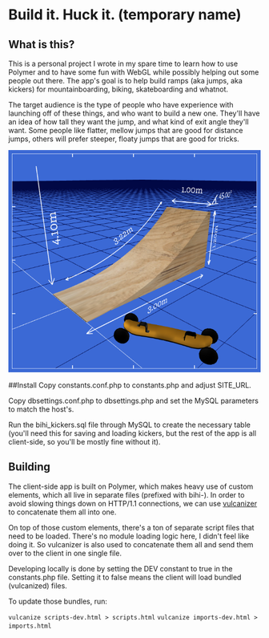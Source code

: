 # Build it. Huck it. (temporary name)

## What is this?
This is a personal project I wrote in my spare time to learn how to use Polymer and to have some fun with WebGL while possibly helping out some people out there.
The app's goal is to help build ramps (aka jumps, aka kickers) for mountainboarding, biking, skateboarding and whatnot.

The target audience is the type of people who have experience with launching off of these things, and who want to build a new one. They'll have an idea of how tall they want the jump, and what kind of exit angle they'll want. Some people like flatter, mellow jumps that are good for distance jumps, others will prefer steeper, floaty jumps that are good for tricks.

![](https://raw.githubusercontent.com/mikaelgramont/buildithuckit/master/default-kicker.png)

##Install
Copy constants.conf.php to constants.php and adjust SITE_URL.

Copy dbsettings.conf.php to dbsettings.php and set the MySQL parameters to match the host's.

Run the bihi_kickers.sql file through MySQL to create the necessary table (you'll need this for saving and loading kickers, but the rest of the app is all client-side, so you'll be mostly fine without it).

## Building
The client-side app is built on Polymer, which makes heavy use of custom elements, which all live in separate files (prefixed with bihi-). In order to avoid slowing things down on HTTP/1.1 connections, we can use [vulcanizer](https://github.com/polymer/vulcanize) to concatenate them all into one.

On top of those custom elements, there's a ton of separate script files that need to be loaded. There's no module loading logic here, I didn't feel like doing it. So vulcanizer is also used to concatenate them all and send them over to the client in one single file.

Developing locally is done by setting the DEV constant to true in the constants.php file. Setting it to false means the client will load bundled (vulcanized) files.

To update those bundles, run:

`vulcanize scripts-dev.html > scripts.html`
`vulcanize imports-dev.html > imports.html`